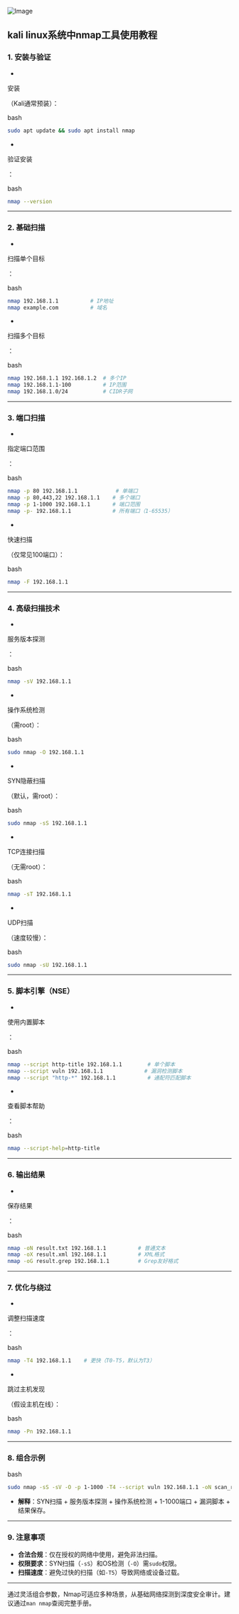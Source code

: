 ![Image](https://github.com/user-attachments/assets/c3f4d961-fee9-4caf-b490-affd28dbd72d)

## kali linux系统中nmap工具使用教程

### **1. 安装与验证**

- 

  安装

  （Kali通常预装）：

  bash

  ```bash
  sudo apt update && sudo apt install nmap
  ```

- 

  验证安装

  ：

  bash

  ```bash
  nmap --version
  ```

------

### **2. 基础扫描**

- 

  扫描单个目标

  ：

  bash

  ```bash
  nmap 192.168.1.1          # IP地址
  nmap example.com          # 域名
  ```

- 

  扫描多个目标

  ：

  bash

  ```bash
  nmap 192.168.1.1 192.168.1.2  # 多个IP
  nmap 192.168.1.1-100          # IP范围
  nmap 192.168.1.0/24           # CIDR子网
  ```

------

### **3. 端口扫描**

- 

  指定端口范围

  ：

  bash

  ```bash
  nmap -p 80 192.168.1.1            # 单端口
  nmap -p 80,443,22 192.168.1.1    # 多个端口
  nmap -p 1-1000 192.168.1.1       # 端口范围
  nmap -p- 192.168.1.1             # 所有端口（1-65535）
  ```

- 

  快速扫描

  （仅常见100端口）：

  bash

  ```bash
  nmap -F 192.168.1.1
  ```

------

### **4. 高级扫描技术**

- 

  服务版本探测

  ：

  bash

  ```bash
  nmap -sV 192.168.1.1
  ```

- 

  操作系统检测

  （需root）：

  bash

  ```bash
  sudo nmap -O 192.168.1.1
  ```

- 

  SYN隐蔽扫描

  （默认，需root）：

  bash

  ```bash
  sudo nmap -sS 192.168.1.1
  ```

- 

  TCP连接扫描

  （无需root）：

  bash

  ```bash
  nmap -sT 192.168.1.1
  ```

- 

  UDP扫描

  （速度较慢）：

  bash

  ```bash
  sudo nmap -sU 192.168.1.1
  ```

------

### **5. 脚本引擎（NSE）**

- 

  使用内置脚本

  ：

  bash

  ```bash
  nmap --script http-title 192.168.1.1        # 单个脚本
  nmap --script vuln 192.168.1.1             # 漏洞检测脚本
  nmap --script "http-*" 192.168.1.1          # 通配符匹配脚本
  ```

- 

  查看脚本帮助

  ：

  bash

  ```bash
  nmap --script-help=http-title
  ```

------

### **6. 输出结果**

- 

  保存结果

  ：

  bash

  ```bash
  nmap -oN result.txt 192.168.1.1          # 普通文本
  nmap -oX result.xml 192.168.1.1          # XML格式
  nmap -oG result.grep 192.168.1.1         # Grep友好格式
  ```

------

### **7. 优化与绕过**

- 

  调整扫描速度

  ：

  bash

  ```bash
  nmap -T4 192.168.1.1    # 更快（T0-T5，默认为T3）
  ```

- 

  跳过主机发现

  （假设主机在线）：

  bash

  ```bash
  nmap -Pn 192.168.1.1
  ```

------

### **8. 组合示例**

bash

```bash
sudo nmap -sS -sV -O -p 1-1000 -T4 --script vuln 192.168.1.1 -oN scan_result.txt
```

- **解释**：SYN扫描 + 服务版本探测 + 操作系统检测 + 1-1000端口 + 漏洞脚本 + 结果保存。

------

### **9. 注意事项**

- **合法合规**：仅在授权的网络中使用，避免非法扫描。
- **权限要求**：SYN扫描（`-sS`）和OS检测（`-O`）需`sudo`权限。
- **扫描速度**：避免过快的扫描（如`-T5`）导致网络或设备过载。

------

通过灵活组合参数，Nmap可适应多种场景，从基础网络探测到深度安全审计。建议通过`man nmap`查阅完整手册。